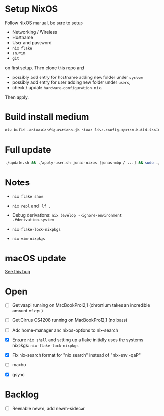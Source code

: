 # Setup NixOS

Follow NixOS manual, be sure to setup
- Networking / Wireless
- Hostname
- User and password
- `nix flake`
- `(n)vim`
- `git`

on first setup. Then clone this repo and
- possibly add entry for hostname adding new folder under `system`,
- possibly add entry for user adding new folder under `users`,
- check / update `hardware-configuration.nix`.

Then apply.

# Build install medium

```sh
nix build .#nixosConfigurations.jb-nixos-live.config.system.build.isoImage
```

# Full update

```sh
./update.sh && ./apply-user.sh jonas-nixos [jonas-mbp / ...] && sudo ./apply-system.sh
```

# Notes

- `nix flake show`
- `nix repl` and `:lf .`
- Debug derivations: `nix develop --ignore-environment .#derivation.system`

- `nix-flake-lock-nixpkgs`
- `nix-vim-nixpkgs`

# macOS update

[See this bug](https://github.com/NixOS/nix/issues/3616)

# Open

- [ ] Get vaapi running on MacBookPro12,1 (chromium takes an incredible amount of cpu)
- [ ] Get Cirrus CS4208 running on MacBookPro12,1 (no bass)

- [ ] Add home-manager and nixos-options to nix-search
- [X] Ensure `nix shell` and setting up a flake initially uses the systems nixpkgs: `nix-flake-lock-nixpkgs`
- [X] Fix nix-search format for "nix search" instead of "nix-env -qaP"

- [ ] macho

- [X] gsync

# Backlog

- [ ] Reenable newm, add newm-sidecar
